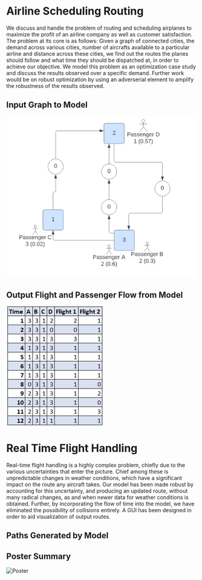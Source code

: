 # Airline Scheduling Routing
We discuss and handle the problem of routing and scheduling airplanes to maximize the profit of an airline company as well as customer satisfaction. The problem at its core is as follows: Given a graph of connected cities, the demand across various cities, number of aircrafts available to a particular airline and distance across these cities, we find out the routes the planes should follow and what time they should be dispatched at, in order to achieve our objective. We model this problem as an optimization case study and discuss the results observed over a specific demand. Further work would be on robust optimization by using an adverserial element to amplify the robustness of the results observed.
 
## Input Graph to Model
![Input Graph Image](https://github.com/namritaansh02/Airline-Scheduling-Routing/blob/main/input%20graph.png)

## Output Flight and Passenger Flow from Model 
![Results Image](https://github.com/namritaansh02/Airline-Scheduling-Routing/blob/main/results.jpg)

# Real Time Flight Handling
Real-time flight handling is a highly complex problem, chiefly due to the various uncertainties that enter the picture. Chief among these is unpredictable changes in weather conditions, which have a significant impact on the route any aircraft takes. Our model has been made robust by accounting for this uncertainty, and producing an updated route, without many radical changes, as and when newer data for weather conditions is obtained. Further, by incorporating the flow of time into the model, we have eliminated the possibility of collisions entirely. A GUI has been designed in order to aid visualization of output routes.

## Paths Generated by Model


## Poster Summary
![Poster](https://github.com/namritaansh02/Airline-Scheduling-Routing/blob/main/IEOR%20Poster.jpg)
